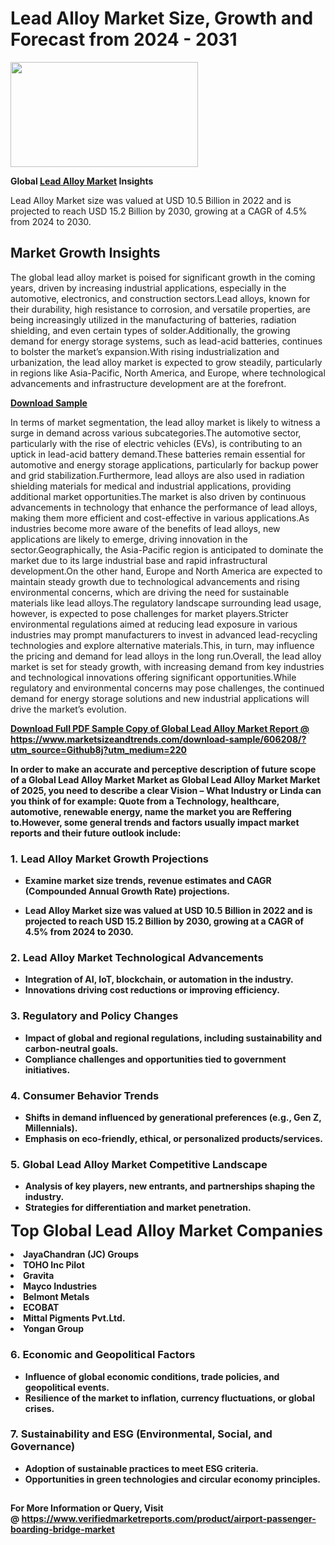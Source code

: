 <H1>Lead Alloy Market Size, Growth and Forecast from 2024 - 2031</H1><img class="aligncenter size-medium wp-image-584254" src="https://thirdeyenews.in/wp-content/uploads/2024/09/Global-Market-Research-300x168.jpeg" alt="" width="300" height="168" /><p><strong>Global&nbsp;<a href="https://www.marketsizeandtrends.com/download-sample/606208/?utm_source=Github8j?utm_medium=220">Lead Alloy Market</a> Insights</strong></p><p>Lead Alloy Market size was valued at USD 10.5 Billion in 2022 and is projected to reach USD 15.2 Billion by 2030, growing at a CAGR of 4.5% from 2024 to 2030.</p><p><h2>Market Growth Insights</h2> <p>The global lead alloy market is poised for significant growth in the coming years, driven by increasing industrial applications, especially in the automotive, electronics, and construction sectors.Lead alloys, known for their durability, high resistance to corrosion, and versatile properties, are being increasingly utilized in the manufacturing of batteries, radiation shielding, and even certain types of solder.Additionally, the growing demand for energy storage systems, such as lead-acid batteries, continues to bolster the market’s expansion.With rising industrialization and urbanization, the lead alloy market is expected to grow steadily, particularly in regions like Asia-Pacific, North America, and Europe, where technological advancements and infrastructure development are at the forefront.</p> <p><strong><a href="#">Download Sample</a></strong></p> <p>In terms of market segmentation, the lead alloy market is likely to witness a surge in demand across various subcategories.The automotive sector, particularly with the rise of electric vehicles (EVs), is contributing to an uptick in lead-acid battery demand.These batteries remain essential for automotive and energy storage applications, particularly for backup power and grid stabilization.Furthermore, lead alloys are also used in radiation shielding materials for medical and industrial applications, providing additional market opportunities.The market is also driven by continuous advancements in technology that enhance the performance of lead alloys, making them more efficient and cost-effective in various applications.As industries become more aware of the benefits of lead alloys, new applications are likely to emerge, driving innovation in the sector.Geographically, the Asia-Pacific region is anticipated to dominate the market due to its large industrial base and rapid infrastructural development.On the other hand, Europe and North America are expected to maintain steady growth due to technological advancements and rising environmental concerns, which are driving the need for sustainable materials like lead alloys.The regulatory landscape surrounding lead usage, however, is expected to pose challenges for market players.Stricter environmental regulations aimed at reducing lead exposure in various industries may prompt manufacturers to invest in advanced lead-recycling technologies and explore alternative materials.This, in turn, may influence the pricing and demand for lead alloys in the long run.Overall, the lead alloy market is set for steady growth, with increasing demand from key industries and technological innovations offering significant opportunities.While regulatory and environmental concerns may pose challenges, the continued demand for energy storage solutions and new industrial applications will drive the market’s evolution.</p> <p><strong><a href="#"></p><p><span class=""><strong>Download Full PDF Sample Copy of Global Lead Alloy Market Report</strong> @ <a href="https://www.marketsizeandtrends.com/download-sample/606208/?utm_source=Github8j?utm_medium=220" target="_blank">https://www.marketsizeandtrends.com/download-sample/606208/?utm_source=Github8j?utm_medium=220</a></span></p><p>In order to make an accurate and perceptive description of future scope of a Global&nbsp;Lead Alloy Market Market as Global&nbsp;Lead Alloy Market Market of 2025, you need to describe a clear Vision &ndash; What Industry or Linda can you think of for example: Quote from a Technology, healthcare, automotive, renewable energy, name the market you are Reffering to.However, some general trends and factors usually impact market reports and their future outlook include:</p><h3>1.&nbsp;<strong>Lead Alloy Market Growth Projections</strong></h3><ul><li>Examine market size trends, revenue estimates and CAGR (Compounded Annual Growth Rate) projections.</li><li><p>Lead Alloy Market size was valued at USD 10.5 Billion in 2022 and is projected to reach USD 15.2 Billion by 2030, growing at a CAGR of 4.5% from 2024 to 2030.</p></li></ul><h3>2.&nbsp;<strong>Lead Alloy Market Technological Advancements</strong></h3><ul><li>Integration of AI, IoT, blockchain, or automation in the industry.</li><li>Innovations driving cost reductions or improving efficiency.</li></ul><h3>3.&nbsp;<strong>Regulatory and Policy Changes</strong></h3><ul><li>Impact of global and regional regulations, including sustainability and carbon-neutral goals.</li><li>Compliance challenges and opportunities tied to government initiatives.</li></ul><h3>4.&nbsp;<strong>Consumer Behavior Trends</strong></h3><ul><li>Shifts in demand influenced by generational preferences (e.g., Gen Z, Millennials).</li><li>Emphasis on eco-friendly, ethical, or personalized products/services.</li></ul><h3>5.&nbsp;<strong>Global Lead Alloy Market Competitive Landscape</strong></h3><ul><li>Analysis of key players, new entrants, and partnerships shaping the industry.</li><li>Strategies for differentiation and market penetration.</li></ul><p data-pm-slice="1 1 []"><span style="color: inherit; font-family: inherit; font-size: 25px;">Top Global Lead Alloy Market Companies</span></p><div class="" data-test-id=""><p><li>JayaChandran (JC) Groups</li><li> TOHO  Inc Pilot</li><li> Gravita</li><li> Mayco Industries</li><li> Belmont Metals</li><li> ECOBAT</li><li> Mittal Pigments Pvt.Ltd.</li><li> Yongan Group</li></p></div><h3>6.&nbsp;<strong>Economic and Geopolitical Factors</strong></h3><ul><li>Influence of global economic conditions, trade policies, and geopolitical events.</li><li>Resilience of the market to inflation, currency fluctuations, or global crises.</li></ul><h3>7.&nbsp;<strong>Sustainability and ESG (Environmental, Social, and Governance)</strong></h3><ul><li>Adoption of sustainable practices to meet ESG criteria.</li><li>Opportunities in green technologies and circular economy principles.</li></ul><h2><strong style="font-size: 14px;">For More Information or Query, Visit @&nbsp;</strong><a style="background-color: #ffffff; font-size: 14px;" href="https://www.marketsizeandtrends.com/report/lead-alloy-market/" target="_blank">https://www.verifiedmarketreports.com/product/airport-passenger-boarding-bridge-market</a></h2>